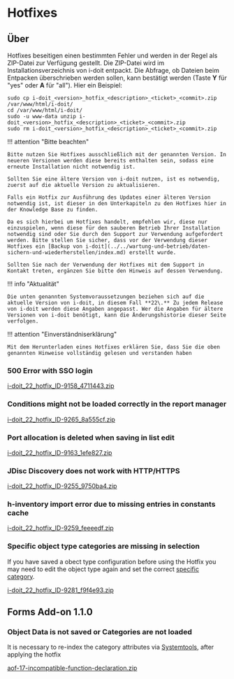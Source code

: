 # Hotfixes

Über
----

Hotfixes beseitigen einen bestimmten Fehler und werden in der Regel als ZIP-Datei zur Verfügung gestellt. Die ZIP-Datei wird im Installationsverzeichnis von i-doit entpackt. Die Abfrage, ob Dateien beim Entpacken überschrieben werden sollen, kann bestätigt werden (Taste **Y** für "yes" oder **A** für "all"). Hier ein Beispiel:

    sudo cp i-doit_<version>_hotfix_<description>_<ticket>_<commit>.zip /var/www/html/i-doit/
    cd /var/www/html/i-doit/
    sudo -u www-data unzip i-doit_<version>_hotfix_<description>_<ticket>_<commit>.zip
    sudo rm i-doit_<version>_hotfix_<description>_<ticket>_<commit>.zip

!!! attention "Bitte beachten"

    Bitte nutzen Sie Hotfixes ausschließlich mit der genannten Version. In neueren Versionen werden diese bereits enthalten sein, sodass eine erneute Installation nicht notwendig ist.

    Sollten Sie eine ältere Version von i-doit nutzen, ist es notwendig, zuerst auf die aktuelle Version zu aktualisieren.

    Falls ein Hotfix zur Ausführung des Updates einer älteren Version notwendig ist, ist dieser in den Unterkapiteln zu den Hotfixes hier in der Knowledge Base zu finden.

    Da es sich hierbei um Hotfixes handelt, empfehlen wir, diese nur einzuspielen, wenn diese für den sauberen Betrieb Ihrer Installation notwendig sind oder Sie durch den Support zur Verwendung aufgefordert werden. Bitte stellen Sie sicher, dass vor der Verwendung dieser Hotfixes ein [Backup von i-doit](../../wartung-und-betrieb/daten-sichern-und-wiederherstellen/index.md) erstellt wurde.

    Sollten Sie nach der Verwendung der Hotfixes mit dem Support in Kontakt treten, ergänzen Sie bitte den Hinweis auf dessen Verwendung.

!!! info "Aktualität"

    Die unten genannten Systemvoraussetzungen beziehen sich auf die aktuelle Version von i-doit, in diesem Fall **22\.** Zu jedem Release von i-doit werden diese Angaben angepasst. Wer die Angaben für ältere Versionen von i-doit benötigt, kann die Änderungshistorie dieser Seite verfolgen.

!!! attention "Einverständniserklärung"

    Mit dem Herunterladen eines Hotfixes erklären Sie, dass Sie die oben genannten Hinweise vollständig gelesen und verstanden haben


### 500 Error with SSO login

[i-doit_22_hotfix_ID-9158_4711443.zip](../../assets/downloads/hotfixes/22/i-doit_22_hotfix_ID-9158_4711443.zip)

### Conditions might not be loaded correctly in the report manager

[i-doit_22_hotfix_ID-9265_8a555cf.zip](../../assets/downloads/hotfixes/22/i-doit_22_hotfix_ID-9265_8a555cf.zip)

### Port allocation is deleted when saving in list edit

[i-doit_22_hotfix_ID-9163_1efe827.zip](../../assets/downloads/hotfixes/22/i-doit_22_hotfix_ID-9163_1efe827.zip)

### JDisc Discovery does not work with HTTP/HTTPS

[i-doit_22_hotfix_ID-9255_9750ba4.zip](../../assets/downloads/hotfixes/22/i-doit_22_hotfix_ID-9255_9750ba4.zip)

### h-inventory import error due to missing entries in constants cache

[i-doit_22_hotfix_ID-9259_feeeedf.zip](../../assets/downloads/hotfixes/22/i-doit_22_hotfix_ID-9259_feeeedf.zip)

### Specific object type categories are missing in selection
If you have saved a obect type configuration before using the Hotfix you may need to edit the object type again and set the correct [specific category](../../grundlagen/benutzerdefinierte-objekttypen.md).

[i-doit_22_hotfix_ID-9281_f9f4e93.zip](../../assets/downloads/hotfixes/22/i-doit_22_hotfix_ID-9281_f9f4e93.zip)

Forms Add-on 1.1.0
------------------

### Object Data is not saved or Categories are not loaded

It is necessary to re-index the category attributes via [Systemtools](../../administration/systemeinstellungen/index.md), after applying the hotfix

[aof-17-incompatible-function-declaration.zip](../../assets/downloads/hotfixes/forms/aof-17-incompatible-function-declaration.zip)
